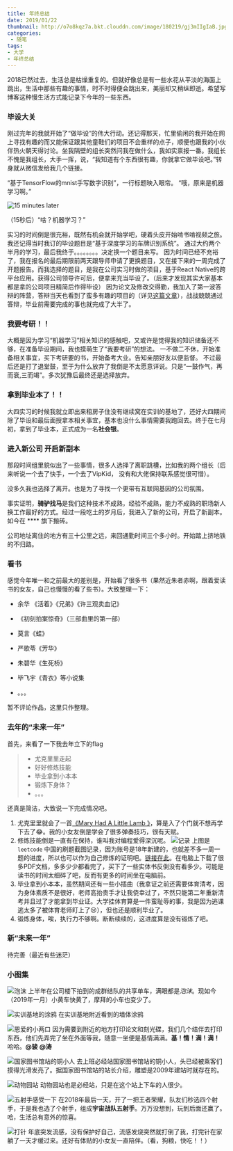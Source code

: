 ```yaml
---
title: 年终总结
date: 2019/01/22
thumbnail: http://o7o8kqz7a.bkt.clouddn.com/image/180219/gj3mIIgIaB.jpg
categories: 
 - 随笔
tags: 
- 大学
- 年终总结
---
```

2018已然过去，生活总是枯燥重复的。但就好像总是有一些水花从平淡的海面上跳出，生活中那些有趣的事情，时不时得便会跳出来，美丽却又稍纵即逝。希望写博客这种慢生活方式能记录下今年的一些东西。

### 毕设大关
刚过完年的我就开始了“做毕设”的伟大行动。还记得那天，忙里偷闲的我开始在网上寻找有趣的而又能保证跟其他童鞋们的项目不会重样的点子，顺便也跟我的小伙伴热火朝天得讨论。坐我隔壁的组长突然问我在做什么，我如实禀报一番。我组长不愧是我组长，大手一挥，说，“我知道有个东西很有趣，你就拿它做毕设吧。”转身就从微信发给我几个链接。

“基于TensorFlow的mnist手写数字识别”，一行标题映入眼帘。
“哦，原来是机器学习啊。”

![15 minutes later ](/blogimg/download.jpg)

（15秒后）“啥？机器学习？”

实习的时间倒是很充裕，既然有机会就开始学吧，硬着头皮开始啃书啃视频之旅。
我还记得当时我订的毕设题目是“基于深度学习的车牌识别系统”。
通过大约两个半月的学习，最后我终于。。。。。。。。决定换一个题目来写。
因为时间已经不充裕了，我在报名的最后期限前两天跟导师申请了更换题目，又在接下来的一周完成了开题报告。而我选择的题目，是我在公司实习时做的项目，基于React Native的跨平台应用。获得公司领导许可后，便拿来充当毕设了。（后来才发现其实大家基本都是拿的公司项目精简后作得毕设）
因为论文及修改交得勤，我加入了第一波答辩的阵营，答辩当天也看到了蛮多有趣的项目的（详见[这篇文章](https://alkjsdhflkjasgdhlkjh)），战战兢兢通过答辩，毕业前需要完成的事也就完成了大半了。

### 我要考研！！
大概是因为学习“机器学习”相关知识的感触吧，又或许是觉得我的知识储备还不够，在准备毕设期间，我也摸萌生了“我要考研”的想法。
一不做二不休，开始准备相关事宜，买下考研要的书，开始备考大业。告知亲朋好友以便监督。
不过最后还是打了退堂鼓，至于为什么放弃了我倒是不太愿意详说。只是“一鼓作气，再而衰,三而竭”。多次犹豫后最终还是选择放弃。

### 拿到毕业本了！！

大四实习的时候我就立即出来租房子住没有继续窝在实训的基地了，还好大四期间除了毕设和最后面授拿本相关事宜，基本也没什么事情需要我跑回去。终于在七月初，拿到了毕业本，正式成为一名**社会银**。

### 进入新公司 开启新副本

那段时间组里貌似出了一些事情，很多人选择了离职跳槽，比如我的两个组长（后来听说一个去了快手，一个去了VipKid， 没有和大佬保持联系感觉很可惜）。

没多久我也选择了离开。也是为了寻找一个更带有互联网基因的公司氛围。

事实证明，**骑驴找马**是我们这种技术不成熟，经验不成熟，能力不成熟的职场新人换工作最好的方式。经过一段吃土的岁月后，我进入了新的公司，开启了新副本。如今在 \*\*\*\* 旗下搬砖。

公司地址离住的地方有三十公里之远，来回通勤时间三个多小时。开始踏上挤地铁的不归路。

### 看书
感觉今年唯一和之前最大的差别是，开始看了很多书（果然近朱者赤啊，跟着爱读书的女友，自己也慢慢的看了些书）。大致整理一下：



 - 余华 《活着》《兄弟》《许三观卖血记》

 - 《初刻拍案惊奇》（三部曲里的第一部）

 - 莫言《蛙》

 - 严歌苓《芳华》

 - 朱碧华《生死桥》

 - 毕飞宇《青衣》等小说集

 - 。。。

   

暂不评论作品，这里只作整理。

### 去年的“未来一年”

首先，来看了一下我去年立下的flag

>* 尤克里里走起
>* 好好修炼技能
>* 毕业拿到小本本
>* 锻炼下身体？
>* 。。。

还真是简洁，大致说一下完成情况吧。
1. 尤克里里就会了一首[《Mary Had A Little Lamb 》](https://music.163.com/song?id=32405131&userid=54023913)，算是入了个门就不想再学下去了😂。我的小女友倒是学会了很多弹奏技巧，很有天赋。
2. 修炼技能倒是一直有在保持，谁叫我对编程爱得深沉呢。
    ![记录](/blogimg/1548671260774.png)
上图是 `leetcode` 中国的刷题截图记录，因为账号是18年新建的，也就差不多一周一题的进度，所以也可以作为自己修炼的证明吧。[链接在此](https://leetcode-cn.com/fchangenow/)。在电脑上下载了很多PDF文档，多多少少都看完了，买下了一些实体书反倒没有看多少。可能是读书的时间太细碎了吧，反而有更多的时间坐在电脑前。
3. 毕业拿到小本本，虽然期间还有一些小插曲（我拿证之前还需要体育清考，因为身体素质不是很好，老师高抬贵手才让我侥幸过了，不然只能第二年重新清考并且过了才能拿到毕业证。大学挂体育算是一件蛮耻辱的事，我是因为逃课逃太多了被体育老师盯上了😢），但也还是顺利毕业了。
4. 锻炼身体，唉，执行力不够啊。断断续续的，这进度算是没有锻炼了吧。

### 新“未来一年”

待完善（最近有些迷茫）

### 小图集
![泡沫](/blogimg/IMG_20180408_091232.jpg)
上半年在公司楼下拍到的成群结队的共享单车，满眼都是*泡沫*。现如今（2019年一月）小黄车快黄了，摩拜的小车也变少了。

![实训基地的涂鸦](/blogimg/IMG_20180303_134333.jpg)
在实训基地附近看到的墙体涂鸦

![恩爱的小两口](/blogimg/IMG_20180505_160406.jpg)
因为需要到附近的地方打印论文和刻光碟，我们几个结伴去打印东西，他们先弄完了坐在外面等我，随意一坐便是基情满满。**基！情！满！满！** 哈哈。**@骏**  **@涛**

![国家图书馆站的铜小人](/blogimg/1548119548534.jpg)
去上班必经站国家图书馆站的铜小人，头已经被乘客们摸得光滑发亮了。据国家图书馆站的站长介绍，雕塑是2009年建站时就存在的。

![动物园站](/blogimg/1547039422427.jpg)
动物园站也是必经站，只是在这个站上下车的人很少。

![五射手感受一下](/blogimg/Screenshot_2018-12-31-12-05-56-986.png)
在2018年最后一天，开了一把王者荣耀，队友们秒选四个射手，于是我也选了个射手，组成**宇宙战队五射手**。万万没想到，玩到后面还赢了。哈，生活总有意外的惊喜。

![打针](/blogimg/wx_camera_1547425927227.jpg)
年底突发流感，没有保护好自己，流感发烧突然就打倒了我，打完针在家躺了一天才缓过来。还好有体贴的小女友一直陪伴。（看，狗粮，快吃！！）